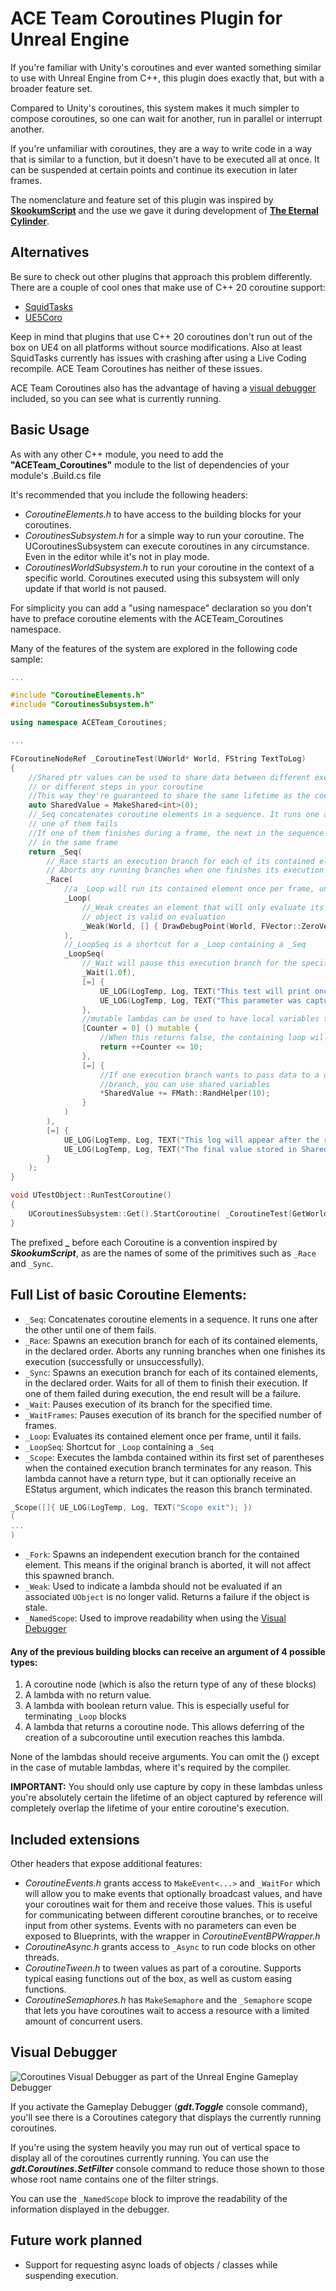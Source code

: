 # ACE Team Coroutines Plugin for Unreal Engine
If you're familiar with Unity's coroutines and ever wanted something similar to use with Unreal Engine from C++, this plugin does exactly that, but with a broader feature set.

Compared to Unity's coroutines, this system makes it much simpler to compose coroutines, so one can wait for another, run in parallel or interrupt another.

If you're unfamiliar with coroutines, they are a way to write code in a way that is similar to a function, but it doesn't have to be executed all at once. It can be suspended at certain points and continue its execution in later frames.

The nomenclature and feature set of this plugin was inspired by [**SkookumScript**](https://github.com/EpicSkookumScript/SkookumScript-Plugin) and the use we gave it during development of [**The Eternal Cylinder**](https://www.eternalcylinder.com).

## Alternatives
Be sure to check out other plugins that approach this problem differently. There are a couple of cool ones that make use of C++ 20 coroutine support:
- [SquidTasks](https://github.com/westquote/SquidTasks)
- [UE5Coro](https://github.com/landelare/ue5coro)

Keep in mind that plugins that use C++ 20 coroutines don't run out of the box on UE4 on all platforms without source modifications.
Also at least SquidTasks currently has issues with crashing after using a Live Coding recompile.
ACE Team Coroutines has neither of these issues.

ACE Team Coroutines also has the advantage of having a [visual debugger](#visual-debugger) included, so you can see what is currently running.

## Basic Usage
As with any other C++ module, you need to add the **"ACETeam_Coroutines"** module to the list of dependencies of your module's .Build.cs file

It's recommended that you include the following headers:
- *CoroutineElements.h* to have access to the building blocks for your coroutines.
- *CoroutinesSubsystem.h* for a simple way to run your coroutine. The UCoroutinesSubsystem can execute coroutines in any circumstance. Even in the editor while it's not in play mode.
- *CoroutinesWorldSubsystem.h* to run your coroutine in the context of a specific world. Coroutines executed using this subsystem will only update if that world is not paused.

For simplicity you can add a "using namespace" declaration so you don't have to preface coroutine elements with the ACETeam_Coroutines namespace.

Many of the features of the system are explored in the following code sample:

```c++
...

#include "CoroutineElements.h"
#include "CoroutinesSubsystem.h"

using namespace ACETeam_Coroutines;

...

FCoroutineNodeRef _CoroutineTest(UWorld* World, FString TextToLog)
{
    //Shared ptr values can be used to share data between different execution branches,
    // or different steps in your coroutine
    //This way they're guaranteed to share the same lifetime as the code that's using them
    auto SharedValue = MakeShared<int>(0);
    //_Seq concatenates coroutine elements in a sequence. It runs one after the other until
    // one of them fails
    //If one of them finishes during a frame, the next in the sequence will be evaluated
    // in the same frame
    return _Seq(
        //_Race starts an execution branch for each of its contained elements, in the declared order.
        // Aborts any running branches when one finishes its execution (successfully or unsuccessfully).
        _Race(
            //a _Loop will run its contained element once per frame, until it fails or is aborted
            _Loop(
                //_Weak creates an element that will only evaluate its lambda if the passed in
                // object is valid on evaluation
                _Weak(World, [] { DrawDebugPoint(World, FVector::ZeroVector, 10, FColor::White); })
            ),
            //_LoopSeq is a shortcut for a _Loop containing a _Seq
            _LoopSeq(
                //_Wait will pause this execution branch for the specified time
                _Wait(1.0f),
                [=] {
                    UE_LOG(LogTemp, Log, TEXT("This text will print once per second"));
                    UE_LOG(LogTemp, Log, TEXT("This parameter was captured by value %s"), *TextToLog);
                },
                //mutable lambdas can be used to have local variables that share their lifetime
                [Counter = 0] () mutable {
                    //When this returns false, the containing loop will finish
                    return ++Counter <= 10;
                },
                [=] {
                    //If one execution branch wants to pass data to a different
                    //branch, you can use shared variables
                    *SharedValue += FMath::RandHelper(10);
                }
            )
        ),
        [=] { 
            UE_LOG(LogTemp, Log, TEXT("This log will appear after the race above finishes"));
            UE_LOG(LogTemp, Log, TEXT("The final value stored in SharedValue is  %d"), *SharedValue); 
        }
    );
}

void UTestObject::RunTestCoroutine()
{
    UCoroutinesSubsystem::Get().StartCoroutine( _CoroutineTest(GetWorld(), "<test string>") );
}
```

The prefixed **_** before each Coroutine is a convention inspired by ***SkookumScript***, as are the names of some of the primitives such as ```_Race``` and ```_Sync```.

## Full List of basic Coroutine Elements:
- ```_Seq```: Concatenates coroutine elements in a sequence. It runs one after the other until one of them fails.
- ```_Race```: Spawns an execution branch for each of its contained elements, in the declared order. Aborts any running branches when one finishes its execution (successfully or unsuccessfully).
- ```_Sync```: Spawns an execution branch for each of its contained elements, in the declared order. Waits for all of them to finish their execution. If one of them failed during execution, the end result will be a failure.
- ```_Wait```: Pauses execution of its branch for the specified time.
- ```_WaitFrames```: Pauses execution of its branch for the specified number of frames.
- ```_Loop```: Evaluates its contained element once per frame, until it fails.
- ```_LoopSeq```: Shortcut for ```_Loop``` containing a ```_Seq```
- ```_Scope```: Executes the lambda contained within its first set of parentheses when the contained execution branch terminates for any reason. This lambda cannot have a return type, but it can optionally receive an EStatus argument, which indicates the reason this branch terminated.
```c++
_Scope([]{ UE_LOG(LogTemp, Log, TEXT("Scope exit"); })
(
...
)
```
- ```_Fork```: Spawns an independent execution branch for the contained element. This means if the original branch is aborted, it will not affect this spawned branch.
- ```_Weak```: Used to indicate a lambda should not be evaluated if an associated ```UObject``` is no longer valid. Returns a failure if the object is stale.
- ```_NamedScope```: Used to improve readability when using the [Visual Debugger](#visual-debugger)

#### Any of the previous building blocks can receive an argument of 4 possible types:
1. A coroutine node (which is also the return type of any of these blocks)
2. A lambda with no return value.
3. A lambda with boolean return value. This is especially useful for terminating ```_Loop``` blocks
4. A lambda that returns a coroutine node. This allows deferring of the creation of a subcoroutine until execution reaches this lambda.

None of the lambdas should receive arguments. You can omit the () except in the case of mutable lambdas, where it's required by the compiler.

**IMPORTANT:** You should only use capture by copy in these lambdas unless you're absolutely certain the lifetime of an object captured by reference will completely overlap the lifetime of your entire coroutine's execution.

## Included extensions
Other headers that expose additional features:
- *CoroutineEvents.h* grants access to ```MakeEvent<...>``` and ```_WaitFor``` which will allow you to make events that optionally broadcast values, and have your coroutines wait for them and receive those values. This is useful for communicating between different coroutine branches, or to receive input from other systems. Events with no parameters can even be exposed to Blueprints, with the wrapper in *CoroutineEventBPWrapper.h*
- *CoroutineAsync.h* grants access to ```_Async``` to run code blocks on other threads.
- *CoroutineTween.h* to tween values as part of a coroutine. Supports typical easing functions out of the box, as well as custom easing functions.
- *CoroutineSemaphores.h* has ```MakeSemaphore``` and the ```_Semaphore``` scope that lets you have coroutines wait to access a resource with a limited amount of concurrent users.

## Visual Debugger

![Coroutines Visual Debugger as part of the Unreal Engine Gameplay Debugger](docs/visual-debugger.png)

If you activate the Gameplay Debugger (***gdt.Toggle*** console command), you'll see there is a Coroutines category that displays the currently running coroutines. 

If you're using the system heavily you may run out of vertical space to display all of the coroutines currently running. You can use the ***gdt.Coroutines.SetFilter*** console command to reduce those shown to those whose root name contains one of the filter strings.

You can use the ```_NamedScope``` block to improve the readability of the information displayed in the debugger.

## Future work planned
- Support for requesting async loads of objects / classes while suspending execution.
